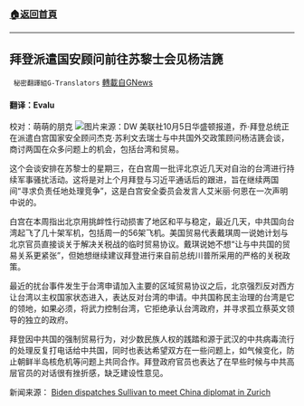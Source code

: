 ###  [:house:返回首頁](https://github.com/ourhimalayas/txt)
---


## 拜登派遣国安顾问前往苏黎士会见杨洁篪
` 秘密翻譯組G-Translators` [轉載自GNews](https://gnews.org/zh-hans/1576223/)

#### 翻译：Evalu
校对：萌萌的朋克
![](https://assets.gnews.org/wp-content/uploads/2021/10/3-12.jpg)图片来源：DW
美联社10月5日华盛顿报道，乔·拜登总统正在派遣白宫国家安全顾问杰克·苏利文去瑞士与中共国外交政策顾问杨洁篪会谈，商讨两国在众多问题上的机会，包括台湾和贸易。

这个会谈安排在苏黎士的星期三，在白宫周一批评北京近几天对自治的台湾进行持续军事骚扰活动。这将是对上个月拜登与习近平通话后的跟进，旨在继续两国间“寻求负责任地处理竞争”，这是白宫安全委员会发言人艾米丽·何恩在一次声明中说的。

白宫在本周指出北京用挑衅性行动损害了地区和平与稳定，最近几天，中共国向台湾起飞了几十架军机，包括周一的56架飞机。美国贸易代表戴琪周一说她计划与北京官员直接谈关于解决关税战的临时贸易协议。戴琪说她不想“让与中共国的贸易关系更紧张”，但她想继续建议拜登进行来自前总统川普所采用的严格的关税政策。

最近的扰台事件发生于台湾申请加入主要的区域贸易协议之后，北京强烈反对西方让台湾以主权国家状态进入，表达反对台湾的申请。中共国称民主治理的台湾是它的领地，如果必须，将武力控制台湾，它拒绝承认台湾政府，并寻求孤立蔡英文领导的独立的政府。

拜登因中共国的强制贸易行为，对少数民族人权的践踏和源于武汉的中共病毒流行的处理反复打电话给中共国，同时也表达希望双方在一些问题上，如气候变化，防止朝鲜半岛核危机等问题上共同合作。拜登政府官员也表达了在早些时候与中共高层官员的对话很有挫折感，缺乏建设性意见。

新闻来源： [Biden dispatches Sullivan to meet China diplomat in Zurich](https://apnews.com/article/coronavirus-pandemic-joe-biden-business-xi-jinping-taiwan-56429a6c261af8d1808fa67efe94217a)
